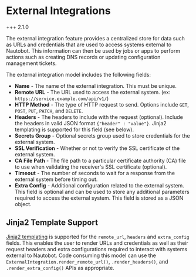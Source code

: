 # External Integrations

+++ 2.1.0

The external integration feature provides a centralized store for data such as URLs and credentials that are used to access systems external to Nautobot. This information can then be used by jobs or apps to perform actions such as creating DNS records or updating configuration management tickets.

The external integration model includes the following fields:

- **Name** - The name of the external integration. This must be unique.
- **Remote URL** - The URL used to access the external system. (ex: `https://service.example.com/api/v1/`)
- **HTTP Method** - The type of HTTP request to send. Options include `GET`, `POST`, `PUT`, `PATCH`, and `DELETE`.
- **Headers** - The headers to include with the request (optional). Include the headers in valid JSON format `{"header" : "value"}`. Jinja2 templating is supported for this field (see below).
- **Secrets Group** - Optional secrets group used to store credentials for the external system.
- **SSL Verification** - Whether or not to verify the SSL certificate of the external system.
- **CA File Path** - The file path to a particular certificate authority (CA) file to use when validating the receiver's SSL certificate (optional).
- **Timeout** - The number of seconds to wait for a response from the external system before timing out.
- **Extra Config** - Additional configuration related to the external system. This field is optional and can be used to store any additional parameters required to access the external system. This field is stored as a JSON object.

## Jinja2 Template Support

[Jinja2 templating](https://jinja.palletsprojects.com/) is supported for the `remote_url`, `headers` and `extra_config` fields. This enables the user to render URLs and credentials as well as their request headers and extra configurations required to interact with systems external to Nautobot. Code consuming this model can use the `ExternalIntegration.render_remote_url()`, `.render_headers()`, and `.render_extra_config()` APIs as appropriate.
